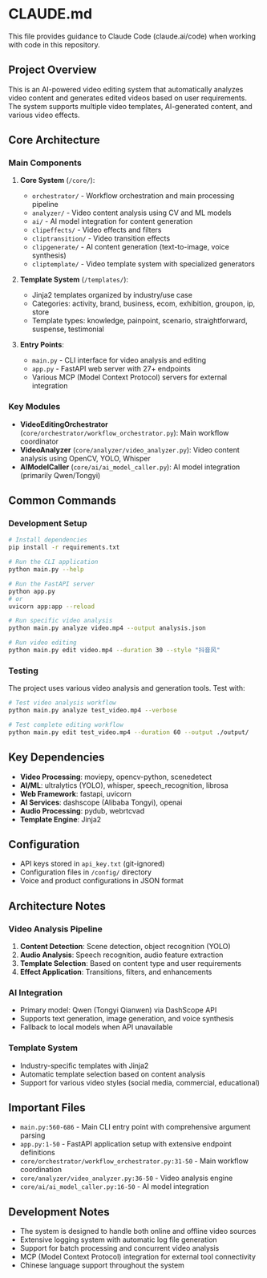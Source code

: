 # CLAUDE.md

This file provides guidance to Claude Code (claude.ai/code) when working with code in this repository.

## Project Overview

This is an AI-powered video editing system that automatically analyzes video content and generates edited videos based on user requirements. The system supports multiple video templates, AI-generated content, and various video effects.

## Core Architecture

### Main Components

1. **Core System** (`/core/`):
   - `orchestrator/` - Workflow orchestration and main processing pipeline
   - `analyzer/` - Video content analysis using CV and ML models
   - `ai/` - AI model integration for content generation
   - `clipeffects/` - Video effects and filters
   - `cliptransition/` - Video transition effects
   - `clipgenerate/` - AI content generation (text-to-image, voice synthesis)
   - `cliptemplate/` - Video template system with specialized generators

2. **Template System** (`/templates/`):
   - Jinja2 templates organized by industry/use case
   - Categories: activity, brand, business, ecom, exhibition, groupon, ip, store
   - Template types: knowledge, painpoint, scenario, straightforward, suspense, testimonial

3. **Entry Points**:
   - `main.py` - CLI interface for video analysis and editing
   - `app.py` - FastAPI web server with 27+ endpoints
   - Various MCP (Model Context Protocol) servers for external integration

### Key Modules

- **VideoEditingOrchestrator** (`core/orchestrator/workflow_orchestrator.py`): Main workflow coordinator
- **VideoAnalyzer** (`core/analyzer/video_analyzer.py`): Video content analysis using OpenCV, YOLO, Whisper
- **AIModelCaller** (`core/ai/ai_model_caller.py`): AI model integration (primarily Qwen/Tongyi)

## Common Commands

### Development Setup
```bash
# Install dependencies
pip install -r requirements.txt

# Run the CLI application
python main.py --help

# Run the FastAPI server
python app.py
# or
uvicorn app:app --reload

# Run specific video analysis
python main.py analyze video.mp4 --output analysis.json

# Run video editing
python main.py edit video.mp4 --duration 30 --style "抖音风"
```

### Testing
The project uses various video analysis and generation tools. Test with:
```bash
# Test video analysis workflow
python main.py analyze test_video.mp4 --verbose

# Test complete editing workflow
python main.py edit test_video.mp4 --duration 60 --output ./output/
```

## Key Dependencies

- **Video Processing**: moviepy, opencv-python, scenedetect
- **AI/ML**: ultralytics (YOLO), whisper, speech_recognition, librosa
- **Web Framework**: fastapi, uvicorn
- **AI Services**: dashscope (Alibaba Tongyi), openai
- **Audio Processing**: pydub, webrtcvad
- **Template Engine**: Jinja2

## Configuration

- API keys stored in `api_key.txt` (git-ignored)
- Configuration files in `/config/` directory
- Voice and product configurations in JSON format

## Architecture Notes

### Video Analysis Pipeline
1. **Content Detection**: Scene detection, object recognition (YOLO)
2. **Audio Analysis**: Speech recognition, audio feature extraction
3. **Template Selection**: Based on content type and user requirements
4. **Effect Application**: Transitions, filters, and enhancements

### AI Integration
- Primary model: Qwen (Tongyi Qianwen) via DashScope API
- Supports text generation, image generation, and voice synthesis
- Fallback to local models when API unavailable

### Template System
- Industry-specific templates with Jinja2
- Automatic template selection based on content analysis
- Support for various video styles (social media, commercial, educational)

## Important Files

- `main.py:560-686` - Main CLI entry point with comprehensive argument parsing
- `app.py:1-50` - FastAPI application setup with extensive endpoint definitions
- `core/orchestrator/workflow_orchestrator.py:31-50` - Main workflow coordination
- `core/analyzer/video_analyzer.py:36-50` - Video analysis engine
- `core/ai/ai_model_caller.py:16-50` - AI model integration

## Development Notes

- The system is designed to handle both online and offline video sources
- Extensive logging system with automatic log file generation
- Support for batch processing and concurrent video analysis
- MCP (Model Context Protocol) integration for external tool connectivity
- Chinese language support throughout the system